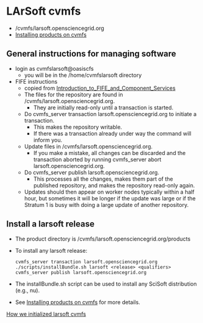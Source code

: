 LArSoft cvmfs
================================

-   /cvmfs/larsoft.opensciencegrid.org
-   [Installing products on cvmfs](Installing_products_on_cvmfs)

General instructions for managing software
------------------------------------------------------------------------------------------

-   login as cvmfslarsoft@oasiscfs
    -   you will be in the /home/cvmfslarsoft directory
-   FIFE instructions
    -   copied from [Introduction_to_FIFE_and_Component_Services](/redmine/projects/fife/wiki/Introduction_to_FIFE_and_Component_Services#OASISCVMFS-process-for-VOs-that-have-Fermilab-as-a-host-institution)
    -   The files for the repository are found in /cvmfs/larsoft.opensciencegrid.org.
        -   They are initially read-only until a transaction is started.
    -   Do cvmfs_server transaction larsoft.opensciencegrid.org to initiate a transaction.
        -   This makes the repository writable.
        -   If there was a transaction already under way the command will inform you.
    -   Update files in /cvmfs/larsoft.opensciencegrid.org.
        -   If you make a mistake, all changes can be discarded and the transaction aborted by running cvmfs_server abort larsoft.opensciencegrid.org.
    -   Do cvmfs_server publish larsoft.opensciencegrid.org.
        -   This processes all the changes, makes them part of the published repository, and makes the repository read-only again.
    -   Updates should then appear on worker nodes typically within a half hour, but sometimes it will be longer if the update was large or if the Stratum 1 is busy with doing a large update of another repository.

Install a larsoft release
--------------------------------------------------------

-   The product directory is /cvmfs/larsoft.opensciencegrid.org/products
-   To install any larsoft release:

        cvmfs_server transaction larsoft.opensciencegrid.org
        ./scripts/installBundle.sh larsoft <release> <qualifiers>
        cvmfs_server publish larsoft.opensciencegrid.org

-   The installBundle.sh script can be used to install any SciSoft distribution (e.g., nu).
-   See [Installing products on cvmfs](Installing_products_on_cvmfs) for more details.

[How we initialized larsoft cvmfs](How_we_initialized_larsoft_cvmfs)
